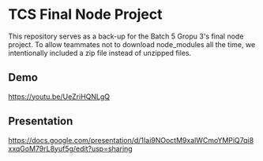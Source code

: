 # TCS Final Node Project

This repository serves as a back-up for the Batch 5 Gropu 3's final node project. To allow teammates not to download node_modules all the time, we intentionally included a zip file instead of unzipped files. 

## Demo

https://youtu.be/UeZriHQNLgQ

## Presentation

https://docs.google.com/presentation/d/1Iai9NOoctM9xalWCmoYMPiQ7qi8xxqGoM79rL8yuf5g/edit?usp=sharing
